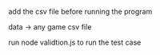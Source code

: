 add the csv file before running the program

data 
-> any game csv file

run node validtion.js to run the test case